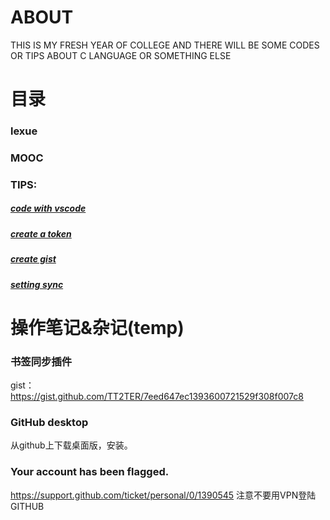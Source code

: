 # ABOUT
THIS IS MY FRESH YEAR OF COLLEGE AND THERE WILL BE SOME CODES OR TIPS ABOUT C LANGUAGE OR SOMETHING ELSE

# 目录

### lexue

### MOOC

### TIPS:
##### [code with vscode](TIPS/code%20with%20vscode.md)
##### [create a token](TIPS/create%20a%20token.md)
##### [create gist](TIPS/create%20gist.md)
##### [setting sync](TIPS/setting%20sync.md)

# 操作笔记&杂记(temp)
### 书签同步插件
gist：https://gist.github.com/TT2TER/7eed647ec1393600721529f308f007c8

### GitHub desktop
从github上下载桌面版，安装。

### Your account has been flagged.
https://support.github.com/ticket/personal/0/1390545
注意不要用VPN登陆GITHUB
